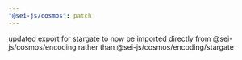 ```yaml
---
"@sei-js/cosmos": patch
---
```


updated export for stargate to now be imported directly from @sei-js/cosmos/encoding rather than @sei-js/cosmos/encoding/stargate
